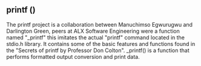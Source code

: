 ## printf ()
The printf project is a collaboration between Manuchimso Egwurugwu and Darlington Green, peers at ALX Software Engineering were a function named "_printf" this imitates the actual "printf" command located in the stdio.h library. It contains some of the basic features and functions found in the "Secrets of printf by Professor Don Colton".
_printf() is a function that performs formatted output conversion and print data.
